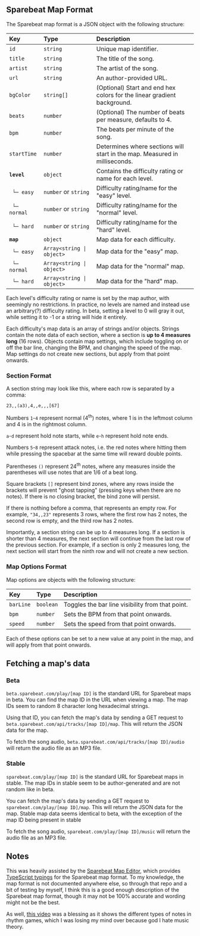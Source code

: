 ## Sparebeat Map Format

The Sparebeat map format is a JSON object with the following structure:

| Key                     | Type                      | Description                                                                |
| :---------------------- | :------------------------ | :------------------------------------------------------------------------- |
| `id`                    | `string`                  | Unique map identifier.                                                     |
| `title`                 | `string`                  | The title of the song.                                                     |
| `artist`                | `string`                  | The artist of the song.                                                    |
| `url`                   | `string`                  | An author-provided URL.                                                    |
| `bgColor`               | `string[]`                | (Optional) Start and end hex colors for the linear gradient background.    |
| `beats`                 | `number`                  | (Optional) The number of beats per measure, defaults to 4.                 |
| `bpm`                   | `number`                  | The beats per minute of the song.                                          |
| `startTime`             | `number`                  | Determines where sections will start in the map. Measured in milliseconds. |
| **`level`**             | `object`                  | Contains the difficulty rating or name for each level.                     |
| &nbsp;&nbsp;`└─ easy`   | `number` or `string`      | Difficulty rating/name for the "easy" level.                               |
| &nbsp;&nbsp;`└─ normal` | `number` or `string`      | Difficulty rating/name for the "normal" level.                             |
| &nbsp;&nbsp;`└─ hard`   | `number` or `string`      | Difficulty rating/name for the "hard" level.                               |
| **`map`**               | `object`                  | Map data for each difficulty.                                              |
| &nbsp;&nbsp;`└─ easy`   | `Array<string \| object>` | Map data for the "easy" map.                                               |
| &nbsp;&nbsp;`└─ normal` | `Array<string \| object>` | Map data for the "normal" map.                                             |
| &nbsp;&nbsp;`└─ hard`   | `Array<string \| object>` | Map data for the "hard" map.                                               |

Each level's difficulty rating or name is set by the map author, with seemingly no restrictions. In practice, no levels are named and instead use an arbitrary(?) difficulty rating. In beta, setting a level to 0 will gray it out, while setting it to -1 or a string will hide it entirely.

Each difficulty's map data is an array of strings and/or objects. Strings contain the note data of each section, where a section is **up to 4 measures long** (16 rows). Objects contain map settings, which include toggling on or off the bar line, changing the BPM, and changing the speed of the map. Map settings do not create new sections, but apply from that point onwards.

### Section Format

A section string may look like this, where each row is separated by a comma:

```
23,,(a3),4,,e,,,[67]
```

Numbers `1`-`4` represent normal (4<sup>th</sup>) notes, where 1 is in the leftmost column and 4 is in the rightmost column.

`a`-`d` represent hold note starts, while `e`-`h` represent hold note ends.

Numbers `5`-`8` represent attack notes, i.e. the red notes where hitting them while pressing the spacebar at the same time will reward double points.

Parentheses `()` represent 24<sup>th</sup> notes, where any measures inside the parentheses will use notes that are 1/6 of a beat long.

Square brackets `[]` represent bind zones, where any rows inside the brackets will prevent "ghost tapping" (pressing keys when there are no notes). If there is no closing bracket, the bind zone will persist.

If there is nothing before a comma, that represents an empty row. For example, `"34,,23"` represents 3 rows, where the first row has 2 notes, the second row is empty, and the third row has 2 notes.

Importantly, a section string can be up to 4 measures long. If a section is shorter than 4 measures, the next section will continue from the last row of the previous section. For example, if a section is only 2 measures long, the next section will start from the ninth row and will not create a new section.

### Map Options Format

Map options are objects with the following structure:

| Key       | Type      | Description                                      |
| :-------- | :-------- | :----------------------------------------------- |
| `barLine` | `boolean` | Toggles the bar line visibility from that point. |
| `bpm`     | `number`  | Sets the BPM from that point onwards.            |
| `speed`   | `number`  | Sets the speed from that point onwards.          |

Each of these options can be set to a new value at any point in the map, and will apply from that point onwards.

## Fetching a map's data

### Beta

`beta.sparebeat.com/play/[map ID]` is the standard URL for Sparebeat maps in beta. You can find the map ID in the URL when viewing a map. The map IDs seem to random 8 character long hexadecimal strings.

Using that ID, you can fetch the map's data by sending a GET request to `beta.sparebeat.com/api/tracks/[map ID]/map`. This will return the JSON data for the map.

To fetch the song audio, `beta.sparebeat.com/api/tracks/[map ID]/audio` will return the audio file as an MP3 file.

### Stable

`sparebeat.com/play/[map ID]` is the standard URL for Sparebeat maps in stable. The map IDs in stable seem to be author-generated and are not random like in beta.

You can fetch the map's data by sending a GET request to `sparebeat.com/play/[map ID]/map`. This will return the JSON data for the map. Stable map data seems identical to beta, with the exception of the map ID being present in stable

To fetch the song audio, `sparebeat.com/play/[map ID]/music` will return the audio file as an MP3 file.

## Notes

This was heavily assisted by the [Sparebeat Map Editor](https://github.com/bo-yakitarako/sparebeat-map-editor), which provides [TypeScript typings](https://github.com/bo-yakitarako/sparebeat-map-editor/blob/master/src/modules/mapConvert/ISparebeatJson.ts) for the Sparebeat map format. To my knowledge, the map format is not documented anywhere else, so through that repo and a bit of testing by myself, I think this is a good enough description of the Sparebeat map format, though it may not be 100% accurate and wording might not be the best.

As well, [this video](https://www.youtube.com/watch?v=Jgz8-UKv8NE) was a blessing as it shows the different types of notes in rhythm games, which I was losing my mind over because god I hate music theory.
